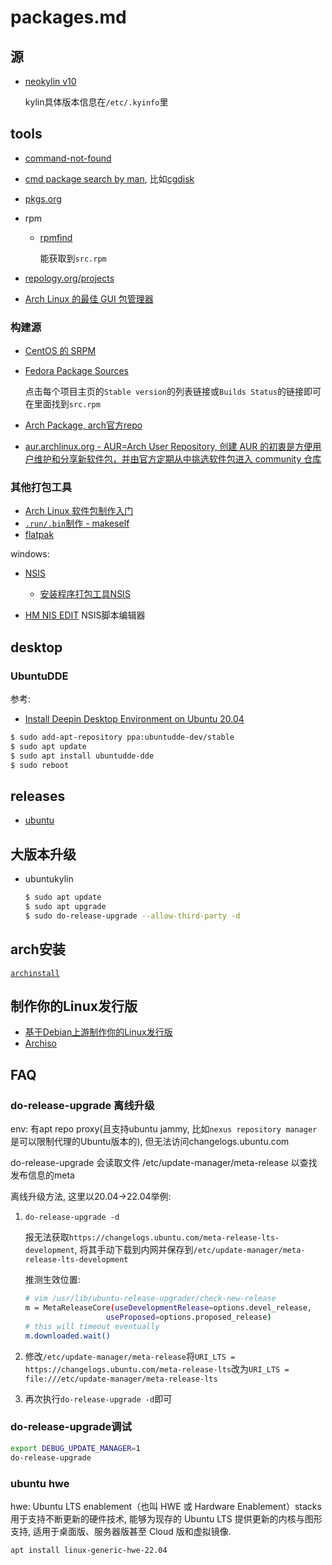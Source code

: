 # packages.md

## 源
- [neokylin v10](http://update.cs2c.com.cn:8080/NS/V10/V10SP2/os/adv/lic/)

    kylin具体版本信息在`/etc/.kyinfo`里

## tools
- [command-not-found](https://command-not-found.com/)
- [cmd package search by man](http://manpages.ubuntu.com/manpages/focal/man8/), 比如[cgdisk](http://manpages.ubuntu.com/manpages/focal/man8/cgdisk.8.html)
- [pkgs.org](https://pkgs.org)
- rpm

    - [rpmfind](https://rpmfind.net/)

        能获取到`src.rpm`
- [repology.org/projects](https://repology.org/projects/)
- [Arch Linux 的最佳 GUI 包管理器](https://linux.cn/article-15727-1.html)

### 构建源
- [CentOS 的 SRPM](http://mirror.centos.org/)
- [Fedora Package Sources](https://src.fedoraproject.org/)

    点击每个项目主页的`Stable version`的列表链接或`Builds Status`的链接即可在里面找到`src.rpm`
- [Arch Package, arch官方repo](https://www.archlinux.org/packages/)
- [aur.archlinux.org - AUR=Arch User Repository, 创建 AUR 的初衷是方便用户维护和分享新软件包，并由官方定期从中挑选软件包进入 community 仓库](https://aur.archlinux.org/packages/)

### 其他打包工具
- [Arch Linux 软件包制作入门](https://linux.cn/article-13843-1.html)
- [`.run/.bin`制作 - makeself](https://github.com/megastep/makeself)
- [flatpak](https://linux.cn/article-15007-1.html)

windows:
- [NSIS](https://nsis.sourceforge.io/Download)

    - [安装程序打包工具NSIS](https://wuziqingwzq.github.io/other/2018/01/08/NSIS1.html)
- [HM NIS EDIT](http://hmne.sourceforge.net/)
    NSIS脚本编辑器

## desktop
### UbuntuDDE
参考:
- [Install Deepin Desktop Environment on Ubuntu 20.04](https://computingforgeeks.com/install-deepin-desktop-environment-on-ubuntu/)

```bash
$ sudo add-apt-repository ppa:ubuntudde-dev/stable
$ sudo apt update
$ sudo apt install ubuntudde-dde
$ sudo reboot
```

## releases
- [ubuntu](https://wiki.ubuntu.com/Releases)

## 大版本升级
- ubuntukylin

    ```bash
    $ sudo apt update
    $ sudo apt upgrade
    $ sudo do-release-upgrade --allow-third-party -d
    ```
## arch安装
[`archinstall`](https://www.debugpoint.com/archinstall-guide/)

## 制作你的Linux发行版
- [基于Debian上游制作你的Linux发行版](https://zhuanlan.zhihu.com/p/643461882)
- [Archiso](https://wiki.archlinuxcn.org/wiki/Archiso?rdfrom=https%3A%2F%2Fwiki.archlinux.org%2Findex.php%3Ftitle%3DArchiso_%28%25E7%25AE%2580%25E4%25BD%2593%25E4%25B8%25AD%25E6%2596%2587%29%26redirect%3Dno)

## FAQ
### do-release-upgrade 离线升级
env: 有apt repo proxy(且支持ubuntu jammy, 比如`nexus repository manager`是可以限制代理的Ubuntu版本的), 但无法访问changelogs.ubuntu.com

do-release-upgrade 会读取文件 /etc/update-manager/meta-release 以查找发布信息的meta

离线升级方法, 这里以20.04->22.04举例:
1. `do-release-upgrade -d`

    报无法获取`https://changelogs.ubuntu.com/meta-release-lts-development`, 将其手动下载到内网并保存到`/etc/update-manager/meta-release-lts-development`


    推测生效位置:
    ```bash
    # vim /usr/lib/ubuntu-release-upgrader/check-new-release
    m = MetaReleaseCore(useDevelopmentRelease=options.devel_release,
                      useProposed=options.proposed_release)
    # this will timeout eventually
    m.downloaded.wait()
    ```
1. 修改`/etc/update-manager/meta-release`将`URI_LTS = https://changelogs.ubuntu.com/meta-release-lts`改为`URI_LTS = file:///etc/update-manager/meta-release-lts`
1. 再次执行`do-release-upgrade -d`即可

### do-release-upgrade调试
```bash
export DEBUG_UPDATE_MANAGER=1
do-release-upgrade
```

### ubuntu hwe
hwe: Ubuntu LTS enablement（也叫 HWE 或 Hardware Enablement）stacks 用于支持不断更新的硬件技术, 能够为现存的 Ubuntu LTS 提供更新的内核与图形支持, 适用于桌面版、服务器版甚至 Cloud 版和虚拟镜像.

`apt install linux-generic-hwe-22.04`